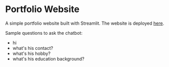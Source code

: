 # Portfolio Website
A simple portfolio website built with Streamlit. The website is deployed [here](https://portfolio-template.streamlit.app/).

Sample questions to ask the chatbot:
- hi
- what's his contact?
- what's his hobby?
- what's his education background?
